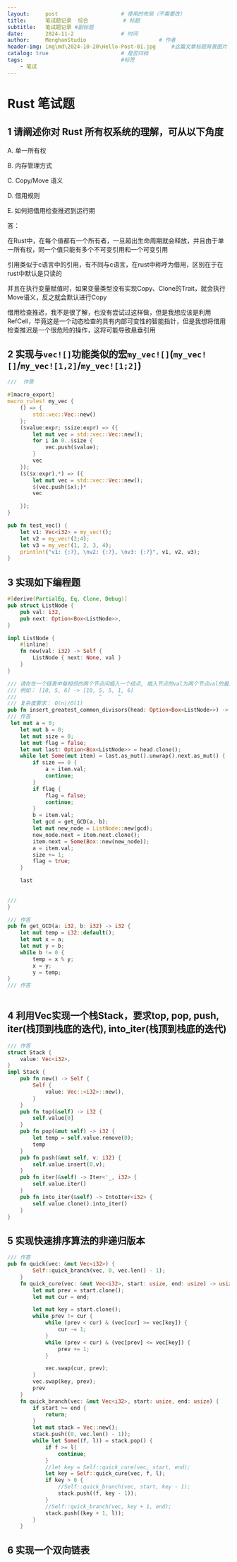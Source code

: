 ```yaml
---
layout:     post   				    # 使用的布局（不需要改）
title:      笔试题记录  综合			# 标题 
subtitle:   笔试题记录 #副标题
date:       2024-11-2				# 时间
author:     MenghanStudio 						# 作者
header-img: img\md\2024-10-20\Hello-Post-01.jpg 	#这篇文章标题背景图片
catalog: true 						# 是否归档
tags:								#标签
    - 笔试
---
```

# Rust 笔试题

## 1 请阐述你对 Rust 所有权系统的理解，可从以下角度

A. 单一所有权

B. 内存管理方式

C. Copy/Move 语义

D. 借用规则

E. 如何把借用检查推迟到运行期

答：

在Rust中，在每个值都有一个所有者，一旦超出生命周期就会释放，并且由于单一所有权，同一个值只能有多个不可变引用和一个可变引用

引用类似于c语言中的引用，有不同与c语言，在rust中称呼为借用，区别在于在rust中默认是只读的

并且在执行变量赋值时，如果变量类型没有实现Copy、Clone的Trait，就会执行Move语义，反之就会默认进行Copy

借用检查推迟，我不是很了解，也没有尝试过这样做，但是我想应该是利用RefCell，毕竟这是一个动态检查的具有内部可变性的智能指针，但是我想将借用检查推迟是一个很危险的操作，这将可能导致悬垂引用





## 2 实现与`vec![]`功能类似的宏`my_vec![]`(`my_vec![]`/`my_vec![1,2]`/`my_vec![1;2]`)

```rust
///  作答

#[macro_export]
macro_rules! my_vec {
    () => {
        std::vec::Vec::new()
    };
    ($value:expr; $size:expr) => ({
        let mut vec = std::vec::Vec::new();
        for i in 0..$size {
            vec.push($value);
        }
        vec
    });
    ($($x:expr),*) => ({
        let mut vec = std::vec::Vec::new();
        $(vec.push($x);)*
        vec

    });
}

pub fn test_vec() {
    let v1: Vec<i32> = my_vec!();
    let v2 = my_vec!(2;4);
    let v3 = my_vec!(1, 2, 3, 4);
    println!("v1: {:?}, \nv2: {:?}, \nv3: {:?}", v1, v2, v3);
}

```



## 3 实现如下编程题

```rust
#[derive(PartialEq, Eq, Clone, Debug)]
pub struct ListNode {
    pub val: i32,
    pub next: Option<Box<ListNode>>,
}

impl ListNode {
    #[inline]
    fn new(val: i32) -> Self {
        ListNode { next: None, val }
    }
}

/// 请在在一个链表中每相邻的两个节点间插入一个结点, 插入节点的val为两个节点val的最大公约数
/// 例如： [10, 5, 6] -> [10, 5, 5, 1, 6]
///                          ^     ^
/// 复杂度要求： O(n)/O(1)
pub fn insert_greatest_common_divisors(head: Option<Box<ListNode>>) -> Option<Box<ListNode>> {
/// 作答
 let mut a = 0;
    let mut b = 0;
    let mut size = 0;
    let mut flag = false;
    let mut last: Option<Box<ListNode>> = head.clone();
    while let Some(mut item) = last.as_mut().unwrap().next.as_mut() {
        if size == 0 {
            a = item.val;
            continue;
        }
        if flag {
            flag = false;
            continue;
        }
        b = item.val;
        let gcd = get_GCD(a, b);
        let mut new_node = ListNode::new(gcd);
        new_node.next = item.next.clone();
        item.next = Some(Box::new(new_node));
        a = item.val;
        size += 1;
        flag = true;
    }

    last    
    
    
///
}

/// 作答
pub fn get_GCD(a: i32, b: i32) -> i32 {
    let mut temp = i32::default();
    let mut x = a;
    let mut y = b;
    while b != 0 {
        temp = x % y;
        x = y;
        y = temp;
}
/// 作答
   
```

## 4 利用Vec实现一个栈Stack，要求top, pop, push, iter(栈顶到栈底的迭代), into_iter(栈顶到栈底的迭代)

```rust
/// 作答
struct Stack {
    value: Vec<i32>,
}
impl Stack {
    pub fn new() -> Self {
        Self {
            value: Vec::<i32>::new(),
        }
    }
    pub fn top(&self) -> i32 {
        self.value[0]
    }
    pub fn pop(&mut self) -> i32 {
        let temp = self.value.remove(0);
        temp
    }
    pub fn push(&mut self, v: i32) {
        self.value.insert(0,v);
    }
    pub fn iter(&self) -> Iter<'_, i32> {
        self.value.iter()
    }
    pub fn into_iter(&self) -> IntoIter<i32> {
        self.value.clone().into_iter()
    }
}

```



## 5 实现快速排序算法的非递归版本

```rust
/// 作答
pub fn quick(vec: &mut Vec<i32>) {
        Self::quick_branch(vec, 0, vec.len() - 1);
    }
    fn quick_cure(vec: &mut Vec<i32>, start: usize, end: usize) -> usize {
        let mut prev = start.clone();
        let mut cur = end;

        let mut key = start.clone();
        while prev != cur {
            while (prev < cur) & (vec[cur] >= vec[key]) {
                cur -= 1;
            }
            while (prev < cur) & (vec[prev] <= vec[key]) {
                prev += 1;
            }

            vec.swap(cur, prev);
        }
        vec.swap(key, prev);
        prev
    }
    fn quick_branch(vec: &mut Vec<i32>, start: usize, end: usize) {
        if start >= end {
            return;
        }
        let mut stack = Vec::new();
        stack.push((0, vec.len() - 1));
        while let Some((f, l)) = stack.pop() {
            if f >= l{
                continue;
            }
            //let key = Self::quick_cure(vec, start, end);
            let key = Self::quick_cure(vec, f, l);
            if key > 0 {
                //Self::quick_branch(vec, start, key - 1);
                stack.push((f, key - 1));
            }
            //Self::quick_branch(vec, key + 1, end);
            stack.push((key + 1, l));
        }
    }

```



## 6 实现一个双向链表

```



```

